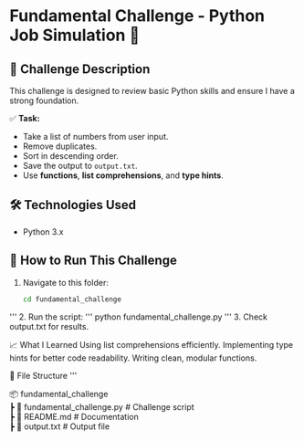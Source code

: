 # **Fundamental Challenge - Python Job Simulation 🚀**  

## **📌 Challenge Description**  
This challenge is designed to review basic Python skills and ensure I have a strong foundation.  

✅ **Task:**  
- Take a list of numbers from user input.  
- Remove duplicates.  
- Sort in descending order.  
- Save the output to `output.txt`.  
- Use **functions**, **list comprehensions**, and **type hints**.  

## **🛠️ Technologies Used**  
- Python 3.x  

## **🚀 How to Run This Challenge**  
1. Navigate to this folder:  
   ```sh
   cd fundamental_challenge
'''
2. Run the script:
'''
python fundamental_challenge.py
'''
3. Check output.txt for results.

📈 What I Learned
Using list comprehensions efficiently.
Implementing type hints for better code readability.
Writing clean, modular functions.

📂 File Structure
'''

📦 fundamental_challenge  
 ┣ 📜 fundamental_challenge.py  # Challenge script  
 ┣ 📜 README.md                 # Documentation  
 ┣ 📜 output.txt                 # Output file  